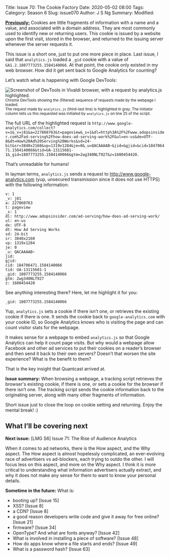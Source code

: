 Title: Issue 70: The Cookie Factory
Date: 2020-05-02 08:00
Tags: 
Category: Season 6
Slug: issue070
Author: J S Ng
Summary: 
Modified: 

[**Previously:**](https://buttondown.email/laymansguide/archive/) Cookies are little fragments of information with a name and a value, and associated with a domain address. They are most commonly used to identify new or returning users. This cookie is issued by a website upon the first visit, stored in the browser, and returned to the issuing server whenever the server requests it.

This issue is a short one, just to put one more piece in place. Last issue, I said that `analytics.js` loaded a `_gid` cookie with a value of `GA1.2.1807773255.1584140066`. At that point, the cookie only existed in my web browser. How did it get sent back to Google Analytics for counting?

Let’s watch what is happening with Google DevTools:

![Screenshot of DevTools in Vivaldi browser, with a request by analytics.js highlighted.]({attach}/season6/issue070/issue070_01.png)<br /><small>Chrome DevTools showing the (filtered) sequence of requests made by the webpage I loaded.<br />
The request made by `analytics.js` (third-last line) is highlighted in gray. The Initiator column tells us this requested was initiated by `analytics.js` on line 25 of the script.</small>

The full URL of the highlighted request is `http://www.google-analytics.com/collect?v=1&_v=j81&a=227860763&t=pageview&_s=1&dl=http%3A%2F%2Fwww.adopsinsider.com%2Fad-serving%2Fhow-does-ad-serving-work%2F&ul=en-us&de=UTF-8&dt=How%20Ad%20Serving%20Works&sd=24-bit&sr=3840x2160&vp=1319x1284&je=0&_u=QACAAAAB~&jid=&gjid=&cid=184706471.1584140066&tid=UA-13115681-1&_gid=1807773255.1584140066&gtm=2wg340NLT927&z=1600454420.`

That’s unreadable for humans!

In layman terms, `analytics.js` sends a request to http://www.google-analytics.com (yup, unsecured transmission since it does not use HTTPS) with the following information:

```
v: 1
_v: j81
a: 227860763
t: pageview
_s: 1
dl: http://www.adopsinsider.com/ad-serving/how-does-ad-serving-work/
ul: en-us
de: UTF-8
dt: How Ad Serving Works
sd: 24-bit
sr: 3840x2160
vp: 1319x1284
je: 0
_u: QACAAAAB~
jid:
gjid:
cid: 184706471.1584140066
tid: UA-13115681-1
_gid: 1807773255.1584140066
gtm: 2wg340NLT927
z: 1600454420
```

See anything interesting there? Here, let me highlight it for you:

`_gid: 1807773255.1584140066`

Yup, `analytics.js` sets a cookie if there isn’t one, or retrieves the existing cookie if there is one. It sends the cookie back to `google-analytics.com` with your cookie ID, so Google Analytics knows who is visiting the page and can count visitor stats for the webpage.

It makes sense for a webpage to embed `analytics.js` so that Google Analytics can help it count page visits. But why would a webpage allow Facebook and other ad services to put their cookies on a reader’s browser and then send it back to their own servers? Doesn’t that worsen the site experience? What is the benefit to them?

That is the key insight that Quantcast arrived at.

**Issue summary:** When browsing a webpage, a tracking script retrieves the browser's existing cookie, if there is one, or sets a cookie for the browser if there isn’t one. The tracking script sends the cookie information back to the originating server, along with many other fragments of information.

Short issue just to close the loop on cookie setting and returning. Enjoy the mental break! :)

## What I’ll be covering next

**Next issue:** [LMG S6] Issue 71: The Rise of Audience Analytics

When it comes to ad networks, there is the How aspect, and the Why aspect. The How aspect is almost hopelessly complicated, an ever-evolving race of advertisers vs ad-blockers, each trying to outdo the other. I will focus less on this aspect, and more on the Why aspect. I think it is more critical to understanding what information advertisers actually extract, and why it does not make any sense for them to want to know your personal details.

**Sometime in the future:** What is:

- booting up? [Issue 15]
- XSS? [Issue 8]
- a CDN? [Issue 8]
- a good reason developers write code and give it away for free online? [Issue 21]
- firmware? [Issue 34]
- OpenType? And what are fonts anyway? [Issue 42]
- What is involved in installing a piece of software? [Issue 48]
- How do apps know where a file starts and ends? [Issue 49]
- What is a password hash? [Issue 63]
